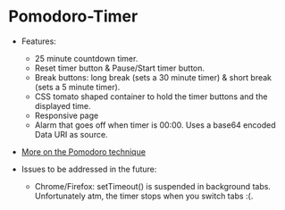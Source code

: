 # Pomodoro-Timer

  * Features:
      * 25 minute countdown timer.
      * Reset timer button & Pause/Start timer button.
      * Break buttons: long break (sets a 30 minute timer) & short break (sets a 5 minute timer).
      * CSS tomato shaped container to hold the timer buttons and the displayed time.
      * Responsive page
      * Alarm that goes off when timer is 00:00. Uses a base64 encoded Data URI as source.
  * [More on the Pomodoro technique](https://en.wikipedia.org/wiki/Pomodoro_Technique)
  
  
  * Issues to be addressed in the future:
      * Chrome/Firefox: setTimeout() is suspended in background tabs. Unfortunately atm, the timer stops when you switch tabs :(. 




